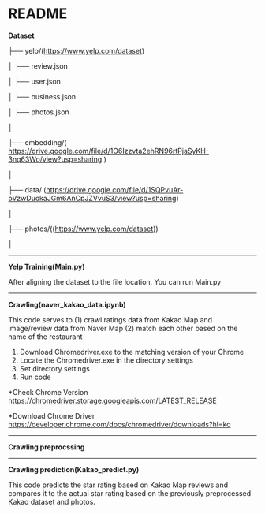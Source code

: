 # README
**Dataset**



├── yelp/(https://www.yelp.com/dataset)

│   ├── review.json   

│   ├── user.json   

│   ├── business.json  

│   ├── photos.json

│

├── embedding/( https://drive.google.com/file/d/1O6Izzvta2ehRN96rtPjaSyKH-3nq63Wo/view?usp=sharing )

│

├── data/ (https://drive.google.com/file/d/1SQPvuAr-oVzwDuokaJGm6AnCpJZVvuS3/view?usp=sharing)  

│

├── photos/((https://www.yelp.com/dataset))

│  

----------------------

**Yelp Training(Main.py)**

After aligning the dataset to the file location. 
You can run Main.py

---------------------------
**Crawling(naver_kakao_data.ipynb)**


This code serves to (1) crawl ratings data from Kakao Map and image/review data from Naver Map (2) match each other based on the name of the restaurant 

1. Download Chromedriver.exe to the matching version of your Chrome
2. Locate the Chromedriver.exe in the directory settings
3. Set directory settings
4. Run code

*Check Chrome Version
https://chromedriver.storage.googleapis.com/LATEST_RELEASE

*Download Chrome Driver
https://developer.chrome.com/docs/chromedriver/downloads?hl=ko

------------
**Crawling preprocssing**

----
**Crawling prediction(Kakao_predict.py)**

This code predicts the star rating based on Kakao Map reviews and compares it to the actual star rating based on the previously preprocessed Kakao dataset and photos.
